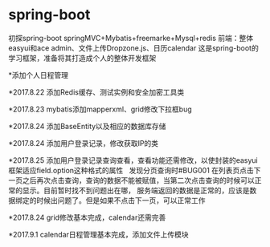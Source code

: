 # spring-boot
初探spring-boot
springMVC+Mybatis+freemarke+Mysql+redis
前端：整体easyui和ace admin、文件上传Dropzone.js、日历calendar
这是spring-boot的学习框架，准备将其打造成个人的整体开发框架

*添加个人日程管理

*2017.8.22 添加Redis缓存、测试实例和安全加密工具类

*2017.8.23 mybatis添加mapperxml、grid修改下拉框bug

*2017.8.24 添加BaseEntity以及相应的数据库存储

*2017.8.24 添加用户登录记录，修改获取IP的类

*2017.8.25 添加用户登录记录查询查看，查看功能还需修改，以使封装的easyui框架适应field.option这种格式的属性
		   发现分页查询时#BUG001  在列表页点击下一页之后再次点击查询，查询的数据不能被赋值，当第二次点击查询的时候可以正常的显示。目前暂时找不到问题出在哪，
		   服务端返回的数据是正常的，应该是数据绑定的时候出问题了。但是如果不点击下一页，可以正常工作
		   
*2017.8.24 grid修改基本完成，calendar还需完善

*2017.9.1 calendar日程管理基本完成，添加文件上传模块
